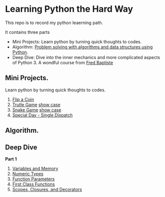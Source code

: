 # Learning Python the Hard Way

This repo is to record my python leaerning path. 

It contains three parts
* Mini Projects: Learn python by turning quick thoughts to codes.
* Algorithm: [Problem solving with algorithms and data structures using Python](https://runestone.academy/runestone/books/published/pythonds/index.html).
* Deep Dive: Dive into the inner mechanics and more complicated aspects of Python 3. A wondful course from [Fred Baptiste](https://www.udemy.com/user/fredbaptiste/)

## Mini Projects.

Learn python by turning quick thoughts to codes.

1. [Flip a Coin](mini_projects/flip_a_coin.ipynb)
2. [Trutle Game](mini_projects/turtle_game.py)			[show case](output/turtle_game.gif)
3. [Snake Game](mini_projects/snake_game.py)			[show case](output/snake_game.gif)
4. [Special Day - Single Dispatch](mini_projects/singledispatch_special_day.ipynb)

## Algorithm.



## Deep Dive

**Part 1**

1. [Variables and Memory](deep_dive/1_functional/0_variables_and_memory.ipynb)
2. [Numeric Types](deep_dive/1_functional/1_numeric_types.ipynb)
3. [Function Parameters](deep_dive/1_functional/2_function_parameters.ipynb)
4. [First Class Functions](deep_dive/1_functional/3_first_class_functions.ipynb)
5. [Scopes, Closures, and Decorators](deep_dive/1_functional/4_scopes_closures_decorators/ipynb)

